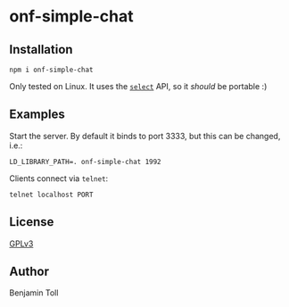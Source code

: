 # onf-simple-chat

## Installation

`npm i onf-simple-chat`

Only tested on Linux.  It uses the [`select`][1] API, so it *should* be portable :)

## Examples

Start the server. By default it binds to port 3333, but this can be changed, i.e.:

```
LD_LIBRARY_PATH=. onf-simple-chat 1992
```

Clients connect via `telnet`:

```
telnet localhost PORT
```

## License

[GPLv3](COPYING)

## Author

Benjamin Toll

[1]: https://linux.die.net/man/2/select

